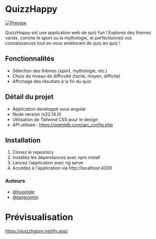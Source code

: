 # QuizzHappy

<div>
  <a href="https://quizzhappy.netlify.app/" target="_blank">
    <img src="https://github.com/user-attachments/assets/4e60e46d-9aba-4fb8-a413-5c5f4fbeff3c" alt="Preview" />
  </a>
</div>

QuizzHappy est une application web de quiz fun ! Explorez des thèmes variés, comme le sport ou la mythologie, et perfectionnez vos connaissances tout en vous améliorant de quiz en quiz !

## Fonctionnalités

- Sélection des thèmes (sport, mythologie, etc.)
- Choix du niveau de difficulté (facile, moyen, difficile)
- Affichage des résultats à la fin du quiz

## Détail du projet

- Application developpé sous angular
- Node version (v22.14.0)
- Utilisation de Tailwind CSS pour le design
- API utilisée : https://opentdb.com/api_config.php

## Installation

1. Clonez le repository
2. Installez les dépendances avec npm install
3. Lancez l’application avec ng serve
4. Accédez à l'application via http://localhost:4200

### Auteurs

- [@hugolgle](https://www.github.com/hugolgle)
- [@tanguymln](https://www.github.com/tanguymln)

# Prévisualisation

https://quizzhappy.netlify.app/
